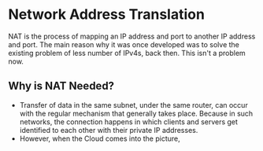 # Network Address Translation

NAT is the process of mapping an IP address and port to another IP address and port. The main reason why it was once developed was to solve the existing problem of less number of IPv4s, back then. This isn't a problem now.


## Why is NAT Needed?

- Transfer of data in the same subnet, under the same router, can occur with the regular mechanism that generally takes place. Because in such networks, the connection happens in which clients and servers get identified to each other with their private IP addresses.
- However, when the Cloud comes into the picture, 